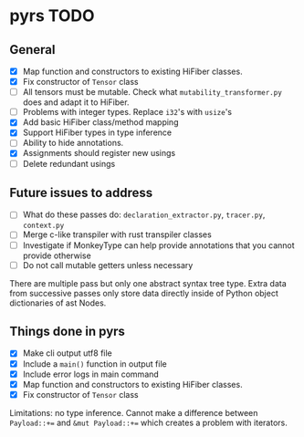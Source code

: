 # pyrs TODO

## General

- [x] Map function and constructors to existing HiFiber classes.
- [x] Fix constructor of `Tensor` class
- [ ] All tensors must be mutable. Check what `mutability_transformer.py` does and adapt it to HiFiber.
- [ ] Problems with integer types. Replace `i32`'s with `usize`'s
- [x] Add basic HiFiber class/method mapping
- [x] Support HiFiber types in type inference
- [ ] Ability to hide annotations.
- [x] Assignments should register new usings
- [ ] Delete redundant usings

## Future issues to address

- [ ] What do these passes do: `declaration_extractor.py`, `tracer.py`, `context.py`
- [ ] Merge c-like transpiler with rust transpiler classes
- [ ] Investigate if MonkeyType can help provide annotations that you cannot provide otherwise
- [ ] Do not call mutable getters unless necessary

There are multiple pass but only one abstract syntax tree type. Extra data from successive passes only store data directly inside of Python object dictionaries of ast Nodes.

## Things done in pyrs

- [x] Make cli output utf8 file
- [x] Include a `main()` function in output file
- [x] Include error logs in main command
- [x] Map function and constructors to existing HiFiber classes.
- [x] Fix constructor of `Tensor` class

Limitations: no type inference. Cannot make a difference between `Payload::+=` and `&mut Payload::+=` which creates a problem with iterators.